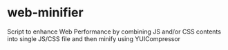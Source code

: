 web-minifier
============

Script to enhance Web Performance by combining JS and/or CSS contents into single JS/CSS file and then minify using YUICompressor
